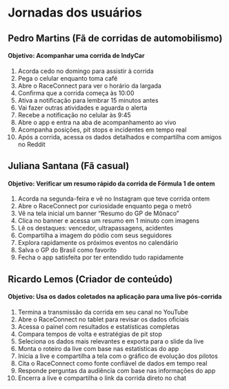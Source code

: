 # Jornadas dos usuários

## **Pedro Martins (Fã de corridas de automobilismo)**

#### Objetivo: Acompanhar uma corrida de IndyCar

1. Acorda cedo no domingo para assistir à corrida  
2. Pega o celular enquanto toma café  
3. Abre o RaceConnect para ver o horário da largada  
4. Confirma que a corrida começa às 10:00  
5. Ativa a notificação para lembrar 15 minutos antes  
6. Vai fazer outras atividades e aguarda o alerta  
7. Recebe a notificação no celular às 9:45  
8. Abre o app e entra na aba de acompanhamento ao vivo  
9. Acompanha posições, pit stops e incidentes em tempo real  
10. Após a corrida, acessa os dados detalhados e compartilha com amigos no Reddit 



## **Juliana Santana (Fã casual)**
#### Objetivo: Verificar um resumo rápido da corrida de Fórmula 1 de ontem

1. Acorda na segunda-feira e vê no Instagram que teve corrida ontem  
2. Abre o RaceConnect por curiosidade enquanto pega o metrô  
3. Vê na tela inicial um banner “Resumo do GP de Mônaco”  
4. Clica no banner e acessa um resumo em 1 minuto com imagens  
5. Lê os destaques: vencedor, ultrapassagens, acidentes  
6. Compartilha a imagem do pódio com seus seguidores  
7. Explora rapidamente os próximos eventos no calendário  
8. Salva o GP do Brasil como favorito  
9. Fecha o app satisfeita por ter entendido tudo rapidamente



## **Ricardo Lemos (Criador de conteúdo)**
#### Objetivo: Usa os dados coletados na aplicação para uma live pós-corrida

1. Termina a transmissão da corrida em seu canal no YouTube  
2. Abre o RaceConnect no tablet para revisar os dados oficiais  
3. Acessa o painel com resultados e estatísticas completas  
4. Compara tempos de volta e estratégias de pit stop  
5. Seleciona os dados mais relevantes e exporta para o slide da live  
6. Monta o roteiro da live com base nas estatísticas do app  
7. Inicia a live e compartilha a tela com o gráfico de evolução dos pilotos  
8. Cita o RaceConnect como fonte confiável de dados em tempo real  
9. Responde perguntas da audiência com base nas informações do app  
10. Encerra a live e compartilha o link da corrida direto no chat  


